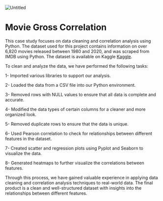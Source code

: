 ![Untitled](https://user-images.githubusercontent.com/115690921/210439468-214aa9f4-6524-4c56-a7c7-8ed33b9c5a60.png)

# Movie Gross Correlation
This case study focuses on data cleaning and correlation analysis using Python. The dataset used for this project contains information on over 6,820 movies released between 1980 and 2020, and was scraped from IMDB using Python. The dataset is available on Kaggle [Kaggle](https://www.kaggle.com/datasets/danielgrijalvas/movies?resource=download).

To clean and analyze the data, we have performed the following tasks:

1- Imported various libraries to support our analysis.

2- Loaded the data from a CSV file into our Python environment.

3- Removed rows with NULL values to ensure that all data is complete and accurate.

4- Modified the data types of certain columns for a cleaner and more organized look.

5- Removed duplicate rows to ensure that the data is unique.

6- Used Pearson correlation to check for relationships between different features in the dataset.

7- Created scatter and regression plots using Pyplot and Seaborn to visualize the data.

8- Generated heatmaps to further visualize the correlations between features.

Through this process, we have gained valuable experience in applying data cleaning and correlation analysis techniques to real-world data. The final product is a clean and well-structured dataset with insights into the relationships between different features.
